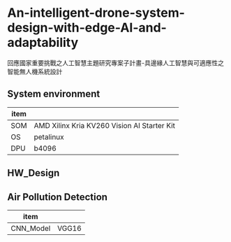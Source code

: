 # An-intelligent-drone-system-design-with-edge-AI-and-adaptability
回應國家重要挑戰之人工智慧主題研究專案子計畫-具邊緣人工智慧與可適應性之智能無人機系統設計  

## System environment  
| item  |   |
| ------------- | ------------- |
| SOM  |AMD Xilinx Kria KV260 Vision AI Starter Kit  |
| OS  | petalinux  |
| DPU  | b4096   |
## HW_Design  

## Air Pollution Detection  
| item  |   |
| ------------- | ------------- |
| CNN_Model  |VGG16 |
